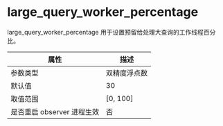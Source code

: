 large_query_worker_percentage 
==================================================

large_query_worker_percentage 用于设置预留给处理大查询的工作线程百分比。


|      **属性**      |   **描述**   |
|------------------|------------|
| 参数类型             | 双精度浮点数     |
| 默认值              | 30         |
| 取值范围             | \[0, 100\] |
| 是否重启 observer 进程生效 | 否          |



